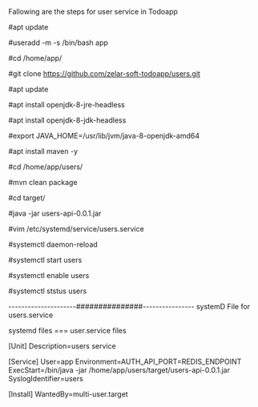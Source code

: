 Fallowing are the steps for user service in Todoapp

#apt update

#useradd -m -s /bin/bash app

#cd /home/app/

#git clone https://github.com/zelar-soft-todoapp/users.git

#apt update

#apt install openjdk-8-jre-headless

#apt install openjdk-8-jdk-headless

#export JAVA_HOME=/usr/lib/jvm/java-8-openjdk-amd64

#apt install maven -y

#cd /home/app/users/

#mvn clean package
   
#cd target/

#java -jar users-api-0.0.1.jar

#vim /etc/systemd/service/users.service

#systemctl daemon-reload

#systemctl start users

#systemctl enable users

#systemctl ststus users


---------------------###############----------------
systemD File for users.service

systemd files ===  user.service files
   
[Unit]
Description=users service

[Service]
User=app
Environment=AUTH_API_PORT=REDIS_ENDPOINT
ExecStart=/bin/java -jar /home/app/users/target/users-api-0.0.1.jar
SyslogIdentifier=users

[Install]
WantedBy=multi-user.target
